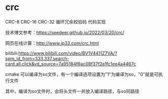 # crc

CRC-8 CRC-16 CRC-32 循环冗余校验码 代码实现

技术博文参考：<https://seedeer.github.io/2022/03/20/crc/>

网页在线计算：<http://www.ip33.com/crc.html>

bilibili:<https://www.bilibili.com/video/BV1V4411Z7VA/?spm_id_from=333.337.search-card.all.click&vd_source=7a95184f6ac08f37f2e1fc1ee4a4467c>

cmake 可以编译为so文件，有一个编译选项设置为"1"为编译为so，"0"就是可执行文件

其中，编译为so文件时，会将头文件一并放入编译路径，与so同路径
